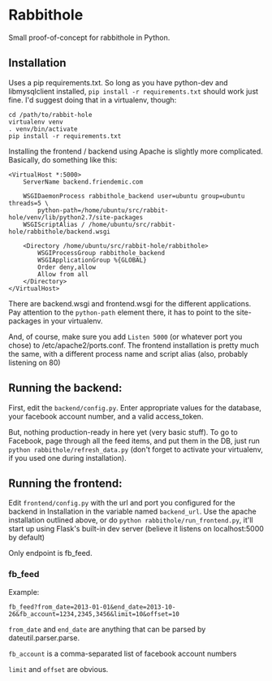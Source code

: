 # Rabbithole

Small proof-of-concept for rabbithole in Python.

## Installation

Uses a pip requirements.txt. So long as you have python-dev and libmysqlclient installed, `pip install -r requirements.txt` should work just fine. I'd suggest doing that in a virtualenv, though:

    cd /path/to/rabbit-hole
    virtualenv venv
    . venv/bin/activate
    pip install -r requirements.txt

Installing the frontend / backend using Apache is slightly more complicated. Basically, do something like this:

    <VirtualHost *:5000>
        ServerName backend.friendemic.com

        WSGIDaemonProcess rabbithole_backend user=ubuntu group=ubuntu threads=5 \
            python-path=/home/ubuntu/src/rabbit-hole/venv/lib/python2.7/site-packages
        WSGIScriptAlias / /home/ubuntu/src/rabbit-hole/rabbithole/backend.wsgi

        <Directory /home/ubuntu/src/rabbit-hole/rabbithole>
            WSGIProcessGroup rabbithole_backend
            WSGIApplicationGroup %{GLOBAL}
            Order deny,allow
            Allow from all
        </Directory>
    </VirtualHost>

There are backend.wsgi and frontend.wsgi for the different applications. Pay attention to the `python-path` element there, it has to point to the site-packages in your virtualenv.

And, of course, make sure you add `Listen 5000` (or whatever port you chose) to /etc/apache2/ports.conf. The frontend installation is pretty much the same, with a different process name and script alias (also, probably listening on 80)

## Running the backend:

First, edit the `backend/config.py`. Enter appropriate values for the database, your facebook account number, and a valid access\_token.

But, nothing production-ready in here yet (very basic stuff). To go to Facebook, page through all the feed items, and put them in the DB, just run `python rabbithole/refresh_data.py` (don't forget to activate your virtualenv, if you used one during installation).


## Running the frontend:

Edit `frontend/config.py` with the url and port you configured for the backend in Installation in the variable named `backend_url`. Use the apache installation outlined above, or do `python rabbithole/run_frontend.py`, it'll start up using Flask's built-in dev server (believe it listens on localhost:5000 by default)

Only endpoint is fb\_feed.

### fb\_feed

Example:

`fb_feed?from_date=2013-01-01&end_date=2013-10-26&fb_account=1234,2345,3456&limit=10&offset=10`

`from_date` and `end_date` are anything that can be parsed by dateutil.parser.parse.

`fb_account` is a comma-separated list of facebook account numbers

`limit` and `offset` are obvious.

